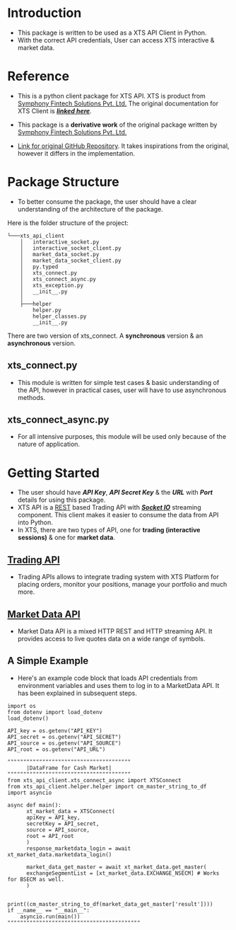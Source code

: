 # Introduction

* This package is written to be used as a XTS API Client in Python.
* With the correct API credentials, User can access XTS interactive & market data.

# Reference
*  This is a python client package for XTS API. XTS is product from [Symphony Fintech Solutions Pvt. Ltd.](https://symphonyfintech.com/) The original documentation for XTS Client is [___linked here___](https://symphonyfintech.com/xts-market-data-front-end-api-v2/).

*  This package is a __derivative work__ of the original package written by [Symphony Fintech Solutions Pvt. Ltd.](https://symphonyfintech.com/)
*  [Link for original GitHub Repository](https://github.com/symphonyfintech/xts-pythonclient-api-sdk). It takes inspirations from the original, however it differs in the implementation.

# Package Structure
* To better consume the package, the user should have a clear understanding of the architecture of the package.

Here is the folder structure of the project:

```
└───xts_api_client
    │   interactive_socket.py
    │   interactive_socket_client.py
    │   market_data_socket.py
    │   market_data_socket_client.py
    │   py.typed
    │   xts_connect.py
    │   xts_connect_async.py
    │   xts_exception.py
    │   __init__.py
    │   
    ├───helper
        helper.py
        helper_classes.py
        __init__.py
```

There are two version of xts_connect. A __synchronous__ version & an __asynchronous__ version.

## xts_connect.py
* This module is written for simple test cases & basic understanding of the API, however in practical cases, user will have to use asynchronous methods.
## xts_connect_async.py
* For all intensive purposes, this module will be used only because of the nature of application.

# Getting Started
* The user should have ___API Key___, ___API Secret Key___ & the ___URL___ with ___Port___ details for using this package.
* XTS API is a [REST](https://en.wikipedia.org/wiki/REST) based Trading API with [___Socket IO___](https://en.wikipedia.org/wiki/Socket.IO) streaming component. This client makes it easier to consume the data from API into Python.
* In XTS, there are two types of API, one for __trading (interactive sessions)__ & one for __market data__.

## [Trading API](https://symphonyfintech.com/xts-trading-front-end-api-v2/)
* Trading APIs allows to integrate trading system with XTS Platform for placing orders, monitor your positions, manage your portfolio and much more.
## [Market Data API](https://symphonyfintech.com/xts-market-data-front-end-api-v2/#section/Authentication)
* Market Data API is a mixed HTTP REST and HTTP streaming API. It provides access to live quotes data on a wide range of symbols.

## __A Simple Example__

* Here's an example code block that loads API credentials from environment variables and uses them to log in to a MarketData API. It has been explained in subsequent steps.

```
import os
from dotenv import load_dotenv
load_dotenv()

API_key = os.getenv("API_KEY")
API_secret = os.getenv("API_SECRET")
API_source = os.getenv("API_SOURCE")
API_root = os.getenv("API_URL")

"""""""""""""""""""""""""""""""""""""""
      |DataFrame for Cash Market|
"""""""""""""""""""""""""""""""""""""""
from xts_api_client.xts_connect_async import XTSConnect
from xts_api_client.helper.helper import cm_master_string_to_df
import asyncio

async def main():
      xt_market_data = XTSConnect(
      apiKey = API_key,
      secretKey = API_secret,
      source = API_source,
      root = API_root
      )
      response_marketdata_login = await xt_market_data.marketdata_login()

      market_data_get_master = await xt_market_data.get_master(
      exchangeSegmentList = [xt_market_data.EXCHANGE_NSECM] # Works for BSECM as well.
      )

      print((cm_master_string_to_df(market_data_get_master['result'])))
if __name__ == "__main__":
    asyncio.run(main())
""""""""""""""""""""""""""""""""""""""""""